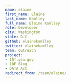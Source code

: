 ```yaml
---
name: elaine
first_name: Elaine
last_name: Kamlley
full_name: Elaine Kamlley
role: Developer
city: Washington
state: D.C.
github: elainekamlley
twitter: elainekamlley
team: Outreach
project:
- 18f.gsa.gov
- 18F Blog
- DATA Act
redirect_from: /team/elaine/
---
```

